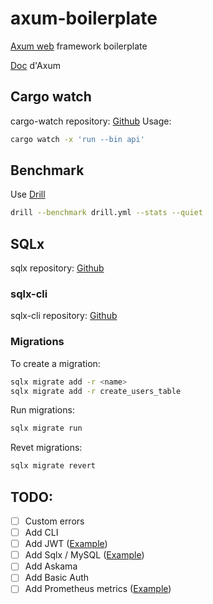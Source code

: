# axum-boilerplate

[Axum web](https://github.com/tokio-rs/axum) framework boilerplate

[Doc](https://docs.rs/axum/latest/axum) d'Axum

## Cargo watch

cargo-watch repository: [Github](https://github.com/passcod/cargo-watch)
Usage:

```bash
cargo watch -x 'run --bin api'
```

## Benchmark

Use [Drill](https://github.com/fcsonline/drill)

```bash
drill --benchmark drill.yml --stats --quiet
```

## SQLx

sqlx repository: [Github](https://github.com/launchbadge/sqlx)

### sqlx-cli

sqlx-cli repository: [Github](https://github.com/launchbadge/sqlx/tree/master/sqlx-cli)

### Migrations

To create a migration:

```bash
sqlx migrate add -r <name>
sqlx migrate add -r create_users_table
```

Run migrations:

```bash
sqlx migrate run
```

Revet migrations:

```bash
sqlx migrate revert
```

## TODO:

- [ ] Custom errors
- [ ] Add CLI
- [ ] Add JWT ([Example](https://github.com/tokio-rs/axum/blob/main/examples/jwt/src/main.rs))
- [ ] Add Sqlx / MySQL ([Example](https://github.com/tokio-rs/axum/blob/main/examples/sqlx-postgres/src/main.rs))
- [ ] Add Askama
- [ ] Add Basic Auth
- [ ] Add Prometheus metrics ([Example](https://github.com/tokio-rs/axum/blob/main/examples/prometheus-metrics/src/main.rs))
